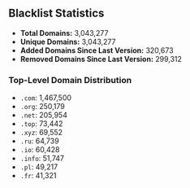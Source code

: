 ## Blacklist Statistics

- **Total Domains:** 3,043,277
- **Unique Domains:** 3,043,277
- **Added Domains Since Last Version:** 320,673
- **Removed Domains Since Last Version:** 299,312

### Top-Level Domain Distribution

-  `.com`: 1,467,500
-  `.org`: 250,179
-  `.net`: 205,954
-  `.top`: 73,442
-  `.xyz`: 69,552
-  `.ru`: 64,739
-  `.io`: 60,428
-  `.info`: 51,747
-  `.pl`: 49,217
-  `.fr`: 41,321
